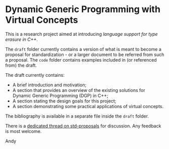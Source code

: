 Dynamic Generic Programming with Virtual Concepts
================

This is a research project aimed at introducing _language support for type erasure in C++_.

The `draft` folder currently contains a version of what is meant to become a proposal for standardization - or a larger document to be referred from such a proposal. The `code` folder contains examples included in (or referenced from) the draft.

The draft currently contains:

* A brief introduction and motivation;
* A section that provides an overview of the existing solutions for Dynamic Generic Programming (DGP) in C++;
* A section stating the design goals for this project;
* A section demonstrating some practical applications of virtual concepts.

The bibliography is available in a separate file inside the `draft` folder.

There is a [dedicated thread on std-proposals](https://groups.google.com/a/isocpp.org/forum/#!topic/std-proposals/4gEt2OBbSQM.) for discussion. Any feedback is most welcome.

Andy
